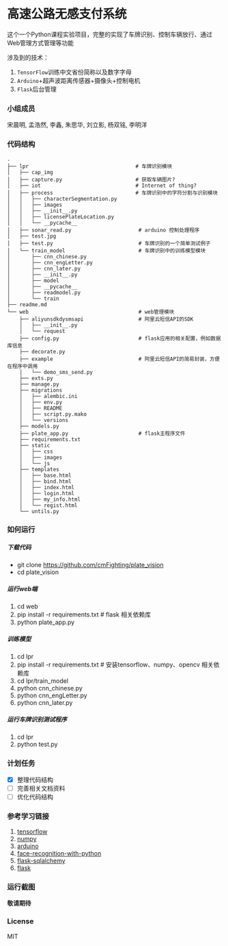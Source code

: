 # 高速公路无感支付系统

这个一个Python课程实验项目，完整的实现了车牌识别、控制车辆放行、通过Web管理方式管理等功能

涉及到的技术：
1. `TensorFlow`训练中文省份简称以及数字字母
2. `Arduino`+超声波距离传感器+摄像头+控制电机
3. `Flask`后台管理

### 小组成员

宋晨明, 孟浩然, 李鑫, 朱思华, 刘立影, 杨双铭, 李明洋

### 代码结构
```
.
├── lpr                                   # 车牌识别模块
│   ├── cap_img
│   ├── capture.py                        # 获取车辆图片?
│   ├── iot                               # Internet of thing?
│   ├── process                           # 车牌识别中的字符分割与识别模块
│   │   ├── characterSegmentation.py
│   │   ├── images
│   │   ├── __init__.py
│   │   ├── licensePlateLocation.py
│   │   └── __pycache__
│   ├── sonar_read.py                      # arduino 控制处理程序
│   ├── test.jpg
│   ├── test.py                            # 车牌识别的一个简单测试例子
│   └── train_model                        # 车牌识别中的训练模型模块
│       ├── cnn_chinese.py
│       ├── cnn_engLetter.py
│       ├── cnn_later.py
│       ├── __init__.py
│       ├── model
│       ├── __pycache__
│       ├── readmodel.py
│       └── train
├── readme.md
└── web                                    # web管理模块
    ├── aliyunsdkdysmsapi                  # 阿里云短信API的SDK
    │   ├── __init__.py
    │   └── request
    ├── config.py                          # flask应用的相关配置，例如数据库信息
    ├── decorate.py
    ├── example                            # 阿里云短信API的简易封装，方便在程序中调用
    │   └── demo_sms_send.py
    ├── exts.py
    ├── manage.py
    ├── migrations
    │   ├── alembic.ini
    │   ├── env.py
    │   ├── README
    │   ├── script.py.mako
    │   └── versions
    ├── models.py
    ├── plate_app.py                       # flask主程序文件
    ├── requirements.txt
    ├── static
    │   ├── css
    │   ├── images
    │   └── js
    ├── templates
    │   ├── base.html
    │   ├── bind.html
    │   ├── index.html
    │   ├── login.html
    │   ├── my_info.html
    │   └── regist.html
    └── untils.py
```

### 如何运行

##### 下载代码

* git clone https://github.com/cmFighting/plate_vision
* cd plate_vision

##### 运行web端

1. cd web
2. pip install -r requirements.txt # flask 相关依赖库
3. python plate_app.py

##### 训练模型

1. cd lpr
2. pip install -r requirements.txt # 安装tensorflow、numpy、opencv 相关依赖库
3. cd lpr/train_model
4. python cnn_chinese.py
5. python cnn_engLetter.py
6. python cnn_later.py

##### 运行车牌识别测试程序

1. cd lpr
3. python test.py

### 计划任务

- [x] 整理代码结构
- [ ] 完善相关文档资料
- [ ] 优化代码结构

### 参考学习链接

1. [tensorflow](https://www.tensorflow.org/)
2. [numpy](http://www.numpy.org/)
3. [arduino](https://www.arduino.cc/)
4. [face-recognition-with-python](https://realpython.com/face-recognition-with-python/)
5. [flask-sqlalchemy](http://flask-sqlalchemy.pocoo.org/2.3/quickstart/)
6. [flask](http://flask.pocoo.org/)

### 运行截图

**敬请期待**

### License

MIT